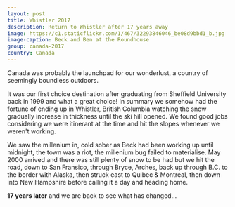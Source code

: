 ```yaml
---
layout: post
title: Whistler 2017
description: Return to Whistler after 17 years away
image: https://c1.staticflickr.com/1/467/32293846046_be08d9bbd1_b.jpg
image-caption: Beck and Ben at the Roundhouse
group: canada-2017
country: Canada
---
```


Canada was probably the launchpad for our wonderlust, a country of seemingly boundless outdoors.

It was our first choice destination after graduating from Sheffield University back in 1999 and what a great choice!
In summary we somehow had the fortune of ending up in Whistler, British Columbia watching the snow gradually increase in thickness until the ski hill opened.
We found good jobs considering we were itinerant at the time and hit the slopes whenever we weren't working. 

We saw the millenium in, cold sober as Beck had been working up until midnight, the town was a riot, the millenium bug failed to materialise.
May 2000 arrived and there was still plenty of snow to be had but we hit the road, down to San Fransico, through Bryce, Arches, back up through B.C. to the border with Alaska, then struck east to Quibec & Montreal, then down into New Hampshire before calling it a day and heading home.

**17 years later** and we are back to see what has changed...